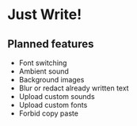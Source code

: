 # Just Write!

## Planned features

- Font switching
- Ambient sound
- Background images
- Blur or redact already written text
- Upload custom sounds
- Upload custom fonts
- Forbid copy paste